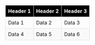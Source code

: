 
<!DOCTYPE html>
<html>
<head>
    <style> .custom-table {
            width: 100%;
            border-collapse: collapse;
        }
        .custom-table th, .custom-table td {
            border: 1px solid #ddd; /* Light grey border */
            padding: 8px; /* Padding for content */
            text-align: left; /* Align text to the left */
        }
        .custom-table th {
            background-color: #000; /* Black background */
            color: #fff; /* White text */
        }
        .custom-table tr:nth-child(even) {
            background-color: #f9f9f9; /* Zebra striping for even rows */
        }
        .custom-table tr:hover {
            background-color: #eaeaea; /* Hover effect for table row */
        } </style>
</head>
<body>

<table class="custom-table">
    <thead>
        <tr>
            <th>Header 1</th>
            <th>Header 2</th>
            <th>Header 3</th>
        </tr>
    </thead>
    <tbody>
        <tr>
            <td>Data 1</td>
            <td>Data 2</td>
            <td>Data 3</td>
        </tr>
        <tr>
            <td>Data 4</td>
            <td>Data 5</td>
            <td>Data 6</td>
        </tr>
        <!-- Add more rows as needed -->
    </tbody>
</table>

</body>
</html>
